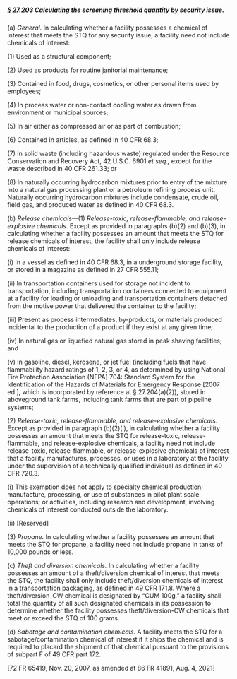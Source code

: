 ##### § 27.203 Calculating the screening threshold quantity by security issue. #####

(a) *General.* In calculating whether a facility possesses a chemical of interest that meets the STQ for any security issue, a facility need not include chemicals of interest:

(1) Used as a structural component;

(2) Used as products for routine janitorial maintenance;

(3) Contained in food, drugs, cosmetics, or other personal items used by employees;

(4) In process water or non-contact cooling water as drawn from environment or municipal sources;

(5) In air either as compressed air or as part of combustion;

(6) Contained in articles, as defined in 40 CFR 68.3;

(7) In solid waste (including hazardous waste) regulated under the Resource Conservation and Recovery Act, 42 U.S.C. 6901 *et seq.,* except for the waste described in 40 CFR 261.33; or

(8) In naturally occurring hydrocarbon mixtures prior to entry of the mixture into a natural gas processing plant or a petroleum refining process unit. Naturally occurring hydrocarbon mixtures include condensate, crude oil, field gas, and produced water as defined in 40 CFR 68.3.

(b) *Release chemicals*—(1) *Release-toxic, release-flammable, and release-explosive chemicals.* Except as provided in paragraphs (b)(2) and (b)(3), in calculating whether a facility possesses an amount that meets the STQ for release chemicals of interest, the facility shall only include release chemicals of interest:

(i) In a vessel as defined in 40 CFR 68.3, in a underground storage facility, or stored in a magazine as defined in 27 CFR 555.11;

(ii) In transportation containers used for storage not incident to transportation, including transportation containers connected to equipment at a facility for loading or unloading and transportation containers detached from the motive power that delivered the container to the facility;

(iii) Present as process intermediates, by-products, or materials produced incidental to the production of a product if they exist at any given time;

(iv) In natural gas or liquefied natural gas stored in peak shaving facilities; and

(v) In gasoline, diesel, kerosene, or jet fuel (including fuels that have flammability hazard ratings of 1, 2, 3, or 4, as determined by using National Fire Protection Association (NFPA) 704: Standard System for the Identification of the Hazards of Materials for Emergency Response [2007 ed.], which is incorporated by reference at § 27.204(a)(2)), stored in aboveground tank farms, including tank farms that are part of pipeline systems;

(2) *Release-toxic, release-flammable, and release-explosive chemicals.* Except as provided in paragraph (b)(2)(i), in calculating whether a facility possesses an amount that meets the STQ for release-toxic, release-flammable, and release-explosive chemicals, a facility need not include release-toxic, release-flammable, or release-explosive chemicals of interest that a facility manufactures, processes, or uses in a laboratory at the facility under the supervision of a technically qualified individual as defined in 40 CFR 720.3.

(i) This exemption does not apply to specialty chemical production; manufacture, processing, or use of substances in pilot plant scale operations; or activities, including research and development, involving chemicals of interest conducted outside the laboratory.

(ii) [Reserved]

(3) *Propane.* In calculating whether a facility possesses an amount that meets the STQ for propane, a facility need not include propane in tanks of 10,000 pounds or less.

(c) *Theft and diversion chemicals.* In calculating whether a facility possesses an amount of a theft/diversion chemical of interest that meets the STQ, the facility shall only include theft/diversion chemicals of interest in a transportation packaging, as defined in 49 CFR 171.8. Where a theft/diversion-CW chemical is designated by “CUM 100g,” a facility shall total the quantity of all such designated chemicals in its possession to determine whether the facility possesses theft/diversion-CW chemicals that meet or exceed the STQ of 100 grams.

(d) *Sabotage and contamination chemicals.* A facility meets the STQ for a sabotage/contamination chemical of interest if it ships the chemical and is required to placard the shipment of that chemical pursuant to the provisions of subpart F of 49 CFR part 172.

[72 FR 65419, Nov. 20, 2007, as amended at 86 FR 41891, Aug. 4, 2021]